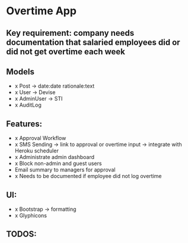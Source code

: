 # Overtime App

## Key requirement: company needs documentation that salaried employees did or did not get overtime each week

## Models
- x Post -> date:date rationale:text
- x User -> Devise
- x AdminUser -> STI
- x AuditLog

## Features:
- x Approval Workflow
- x SMS Sending -> link to approval or overtime input -> integrate with Heroku scheduler
- x Administrate admin dashboard
- x Block non-admin and guest users
- Email summary to managers for approval
- x Needs to be documented if employee did not log overtime

## UI:
- x Bootstrap -> formatting
- x Glyphicons

## TODOS: